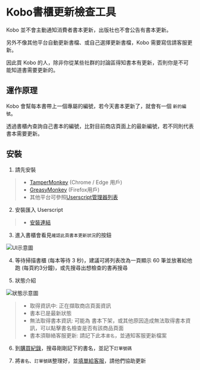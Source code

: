 
# Kobo書櫃更新檢查工具

Kobo 並不會主動通知消費者書本更新，出版社也不會公告有書本更新。  

另外不像其他平台自動更新書檔、或自己選擇更新書檔，Kobo 需要寫信請客服更新。  

因此買 Kobo 的人，除非你從某些社群的討論區得知書本有更新，否則你是不可能知道書需要更新的。  

## 運作原理

Kobo 會幫每本書帶上一個專屬的編號，若今天書本更新了，就會有一個 `新的編號`。  

透過書櫃內查詢自己書本的編號，比對目前商店頁面上的最新編號，若不同則代表書本需要更新。  

## 安裝

1. 請先安裝
> - [TamperMonkey](https://chrome.google.com/webstore/detail/tampermonkey/dhdgffkkebhmkfjojejmpbldmpobfkfo) (Chrome / Edge 用戶)
> - [GreasyMonkey](https://addons.mozilla.org/zh-TW/firefox/addon/greasemonkey/) (Firefox用戶)
> - 其他平台可參照[Userscript管理器列表](https://greasyfork.org/zh-TW)

2. 安裝匯入 Userscript
> - [安裝連結](https://github.com/crs38c28/e-eel-db/raw/main/userscript/kobo-update-check.user.js)

3. 進入書櫃會看見`確認此頁書本更新狀況`的按鈕  

![UI示意圖](https://i.imgur.com/QsqhvQp.png)

4. 等待掃描書櫃 (每本等待 3 秒)，建議可將列表改為一頁顯示 60 筆並放著給他跑 (每頁約3分鐘)，或先搜尋出想檢查的書再搜尋

5. 狀態介紹

![狀態示意圖](https://i.imgur.com/HZvxOKu.png)

> - 取得資訊中: 正在擷取商店頁面資訊
> - 書本已是最新狀態
> - 無法取得書本資訊: 可能為 書本下架，或其他原因造成無法取得書本資訊，可以點擊書名檢查是否有該商品頁面
> - 書本須聯絡客服更新: 請記下此本`書名`，並通知客服更新檔案

6. 到[購買紀錄](https://secure.kobobooks.com/profile/purchasehistory)，搜尋剛剛記下的書名，並記下`訂單號碼`

7. 將`書名`、`訂單號碼`整理好，並[填單給客服](https://help.kobo.com/hc/zh-tw/requests/new)，請他們協助更新
